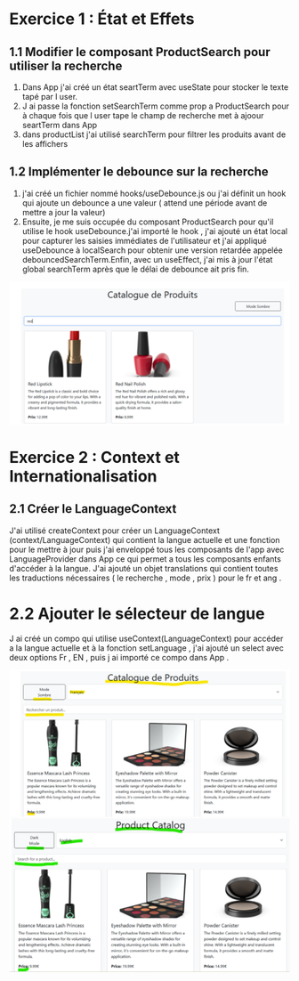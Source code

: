 # Exercice 1 : État et Effets

## 1.1 Modifier le composant ProductSearch pour utiliser la recherche 
1. Dans App j'ai créé un état seartTerm avec useState pour stocker le texte tapé par l user.
2. J ai passe la fonction setSearchTerm comme prop a ProductSearch pour à chaque fois que l user tape le champ de recherche met à ajoour seartTerm dans App
3. dans productList j'ai utilisé searchTerm pour filtrer les produits avant de les affichers 

## 1.2 Implémenter le debounce sur la recherche
1. j'ai créé un fichier nommé hooks/useDebounce.js ou j'ai définit un hook qui ajoute un debounce a une valeur ( attend une période avant de mettre a jour la valeur)
2. Ensuite, je me suis occupée du composant ProductSearch pour qu'il utilise le hook useDebounce.j'ai importé le hook , j'ai ajouté un état local pour capturer les saisies immédiates de l'utilisateur et j'ai appliqué useDebounce à localSearch pour obtenir une version retardée appelée debouncedSearchTerm.Enfin, avec un useEffect, j'ai mis à jour l'état global searchTerm après que le délai de debounce ait pris fin.

![alt text](captures/Ex1/1.1.png)



# Exercice 2 : Context et Internationalisation

##  2.1 Créer le LanguageContext
J'ai utilisé createContext pour créer un LanguageContext (context/LanguageContext) qui contient la langue actuelle et une fonction pour le mettre à jour puis j'ai enveloppé tous les composants de l'app avec LanguageProvider dans App ce qui permet a tous les composants enfants d'accéder à la langue.
J'ai ajouté un objet translations qui contient toutes les traductions nécessaires ( le recherche , mode , prix ) pour le fr et ang .

# 2.2 Ajouter le sélecteur de langue
J ai créé un compo qui utilise useContext(LanguageContext) pour accéder a la langue actuelle et à la fonction setLanguage , j'ai ajouté un select avec deux options Fr , EN , puis j ai importé ce compo dans App .

![Capture Fr](image.png) 
![Capture En](image-1.png)

